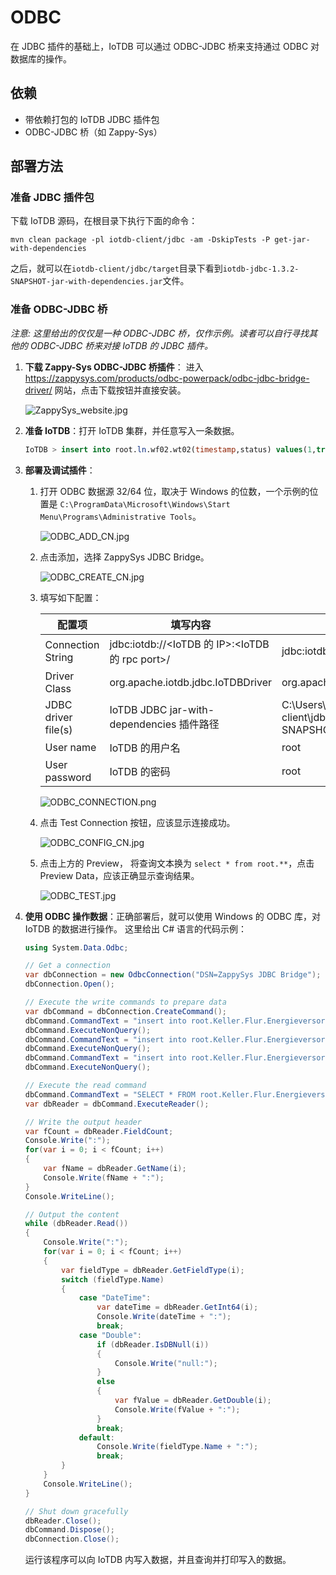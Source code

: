 <!--

    Licensed to the Apache Software Foundation (ASF) under one
    or more contributor license agreements.  See the NOTICE file
    distributed with this work for additional information
    regarding copyright ownership.  The ASF licenses this file
    to you under the Apache License, Version 2.0 (the
    "License"); you may not use this file except in compliance
    with the License.  You may obtain a copy of the License at
    
        http://www.apache.org/licenses/LICENSE-2.0
    
    Unless required by applicable law or agreed to in writing,
    software distributed under the License is distributed on an
    "AS IS" BASIS, WITHOUT WARRANTIES OR CONDITIONS OF ANY
    KIND, either express or implied.  See the License for the
    specific language governing permissions and limitations
    under the License.

-->

# ODBC
在 JDBC 插件的基础上，IoTDB 可以通过 ODBC-JDBC 桥来支持通过 ODBC 对数据库的操作。

## 依赖
* 带依赖打包的 IoTDB JDBC 插件包
* ODBC-JDBC 桥（如 Zappy-Sys）

## 部署方法
### 准备 JDBC 插件包
下载 IoTDB 源码，在根目录下执行下面的命令：
```shell
mvn clean package -pl iotdb-client/jdbc -am -DskipTests -P get-jar-with-dependencies
```
之后，就可以在`iotdb-client/jdbc/target`目录下看到`iotdb-jdbc-1.3.2-SNAPSHOT-jar-with-dependencies.jar`文件。

### 准备 ODBC-JDBC 桥
*注意: 这里给出的仅仅是一种 ODBC-JDBC 桥，仅作示例。读者可以自行寻找其他的 ODBC-JDBC 桥来对接 IoTDB 的 JDBC 插件。*
1.  **下载 Zappy-Sys ODBC-JDBC 桥插件**：
    进入 https://zappysys.com/products/odbc-powerpack/odbc-jdbc-bridge-driver/ 网站，点击下载按钮并直接安装。

    ![ZappySys_website.jpg](https://alioss.timecho.com/upload/ZappySys_website.jpg)
2. **准备 IoTDB**：打开 IoTDB 集群，并任意写入一条数据。
    ```sql
    IoTDB > insert into root.ln.wf02.wt02(timestamp,status) values(1,true)
    ```
3. **部署及调试插件**：
    1. 打开 ODBC 数据源 32/64 位，取决于 Windows 的位数，一个示例的位置是 `C:\ProgramData\Microsoft\Windows\Start Menu\Programs\Administrative Tools`。

       ![ODBC_ADD_CN.jpg](https://alioss.timecho.com/upload/ODBC_ADD_CN.jpg)
    2. 点击添加，选择 ZappySys JDBC Bridge。

       ![ODBC_CREATE_CN.jpg](https://alioss.timecho.com/upload/ODBC_CREATE_CN.jpg)
    3. 填写如下配置：

       | 配置项                 | 填写内容                                          | 示例                                                                                                                 |
       |---------------------|-----------------------------------------------|--------------------------------------------------------------------------------------------------------------------|
       | Connection String   | jdbc:iotdb://<IoTDB 的 IP>:<IoTDB 的 rpc port>/ | jdbc:iotdb://127.0.0.1:6667/                                                                                       |
       | Driver Class        | org.apache.iotdb.jdbc.IoTDBDriver             | org.apache.iotdb.jdbc.IoTDBDriver                                                                                  |
       | JDBC driver file(s) | IoTDB JDBC jar-with-dependencies 插件路径         | C:\Users\13361\Documents\GitHub\iotdb\iotdb-client\jdbc\target\iotdb-jdbc-1.3.2-SNAPSHOT-jar-with-dependencies.jar |
       | User name           | IoTDB 的用户名                                    | root                                                                                                               |
       | User password       | IoTDB 的密码                                     | root                                                                                                               |

       ![ODBC_CONNECTION.png](https://alioss.timecho.com/upload/ODBC_CONNECTION.png)
    4. 点击 Test Connection 按钮，应该显示连接成功。

       ![ODBC_CONFIG_CN.jpg](https://alioss.timecho.com/upload/ODBC_CONFIG_CN.jpg)
    5. 点击上方的 Preview， 将查询文本换为 `select * from root.**`，点击 Preview Data，应该正确显示查询结果。

       ![ODBC_TEST.jpg](https://alioss.timecho.com/upload/ODBC_TEST.jpg)
4. **使用 ODBC 操作数据**：正确部署后，就可以使用 Windows 的 ODBC 库，对 IoTDB 的数据进行操作。 这里给出 C# 语言的代码示例：
    ```C#
    using System.Data.Odbc;
    
    // Get a connection
    var dbConnection = new OdbcConnection("DSN=ZappySys JDBC Bridge");
    dbConnection.Open();
    
    // Execute the write commands to prepare data
    var dbCommand = dbConnection.CreateCommand();
    dbCommand.CommandText = "insert into root.Keller.Flur.Energieversorgung(time, s1) values(1715670861634, 1)";
    dbCommand.ExecuteNonQuery();
    dbCommand.CommandText = "insert into root.Keller.Flur.Energieversorgung(time, s2) values(1715670861634, true)";
    dbCommand.ExecuteNonQuery();
    dbCommand.CommandText = "insert into root.Keller.Flur.Energieversorgung(time, s3) values(1715670861634, 3.1)";
    dbCommand.ExecuteNonQuery();
    
    // Execute the read command
    dbCommand.CommandText = "SELECT * FROM root.Keller.Flur.Energieversorgung";
    var dbReader = dbCommand.ExecuteReader();
    
    // Write the output header
    var fCount = dbReader.FieldCount;
    Console.Write(":");
    for(var i = 0; i < fCount; i++)
    {
        var fName = dbReader.GetName(i);
        Console.Write(fName + ":");
    }
    Console.WriteLine();
    
    // Output the content
    while (dbReader.Read())
    {
        Console.Write(":");
        for(var i = 0; i < fCount; i++) 
        {
            var fieldType = dbReader.GetFieldType(i);
            switch (fieldType.Name)
            {
                case "DateTime":
                    var dateTime = dbReader.GetInt64(i);
                    Console.Write(dateTime + ":");
                    break;
                case "Double":
                    if (dbReader.IsDBNull(i)) 
                    {
                        Console.Write("null:");
                    }
                    else 
                    {
                        var fValue = dbReader.GetDouble(i);
                        Console.Write(fValue + ":");
                    }   
                    break;
                default:
                    Console.Write(fieldType.Name + ":");
                    break;
            }
        }
        Console.WriteLine();
    }
    
    // Shut down gracefully
    dbReader.Close();
    dbCommand.Dispose();
    dbConnection.Close();
    ```
   运行该程序可以向 IoTDB 内写入数据，并且查询并打印写入的数据。
